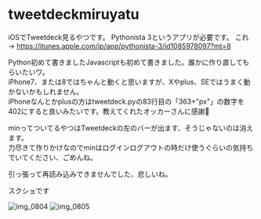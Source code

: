 # tweetdeckmiruyatu
iOSでTweetdeck見るやつです。
Pythonista 3というアプリが必要です。
これ→ https://itunes.apple.com/jp/app/pythonista-3/id1085978097?mt=8

Python初めて書きましたJavascriptも初めて書きました。誰かに作り直してもらいたいワ。  
iPhone7、または8ではちゃんと動くと思いますが、Xやplus、SEではうまく動かないかもしれません。  
iPhoneなんとかplusの方はtweetdeck.pyの83行目の「363+"px"」の数字を402にすると良いみたいです。教えてくれたオッカーさんに感謝🙏

minってついてるやつはTweetdeckの左のバーが出ます、そうじゃないのは消えます。  
力尽きて作りかけなのでminはログインログアウトの時だけ使うぐらいの気持ちでいてください、ごめんね。

引っ張って再読み込みできませんでした、悲しいね。

スクショです

![img_0804](https://user-images.githubusercontent.com/15945113/44958906-d52bd000-af21-11e8-9e68-23f26d150ac1.png)
![img_0805](https://user-images.githubusercontent.com/15945113/44958907-da891a80-af21-11e8-9fcc-ff14f4b917b2.png)
